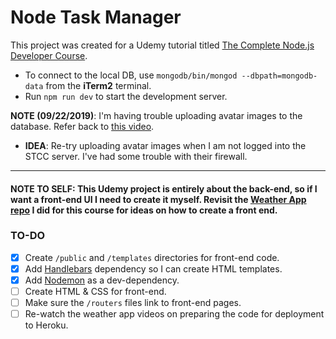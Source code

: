# Node Task Manager

This project was created for a Udemy tutorial titled [The Complete Node.js Developer Course](https://www.udemy.com/the-complete-nodejs-developer-course-2/).

* To connect to the local DB, use `mongodb/bin/mongod --dbpath=mongodb-data` from the **iTerm2** terminal.
* Run `npm run dev` to start the development server.

**NOTE (09/22/2019)**: I'm having trouble uploading avatar images to the database. Refer back to [this video](https://www.udemy.com/the-complete-nodejs-developer-course-2/learn/lecture/13729388#content).
* **IDEA**: Re-try uploading avatar images when I am not logged into the STCC server. I've had some trouble with their firewall.

---

#### **NOTE TO SELF**: This Udemy project is entirely about the back-end, so if I want a front-end UI I need to create it myself. Revisit the [Weather App repo](https://github.com/pulamusic/weather-web-server) I did for this course for ideas on how to create a front end.

### **TO-DO**
- [x] Create `/public` and `/templates` directories for front-end code.
- [x] Add [Handlebars](https://www.npmjs.com/package/hbs) dependency so I can create HTML templates.
- [x] Add [Nodemon](https://www.npmjs.com/package/nodemon) as a dev-dependency.
- [ ] Create HTML &amp; CSS for front-end.
- [ ] Make sure the `/routers` files link to front-end pages.
- [ ] Re-watch the weather app videos on preparing the code for deployment to Heroku.
